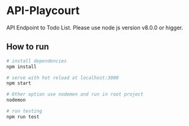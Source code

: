 # API-Playcourt
API Endpoint to Todo List. Please use node js version v8.0.0 or higger.

## How to run
``` bash
# install dependencies
npm install

# serve with hot reload at localhost:3000
npm start

# Other option use nodemen and run in root project
nodemon

# run testing
npm run test

```